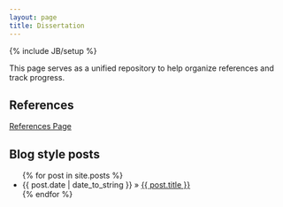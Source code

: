 ```yaml
---
layout: page
title: Dissertation
---
```

{% include JB/setup %}

This page serves as a unified repository to help organize references and track progress.

## References
[References Page](ref.html)
    
## Blog style posts
<ul class="posts">
  {% for post in site.posts %}
    <li><span>{{ post.date | date_to_string }}</span> &raquo; <a href="{{ BASE_PATH }}{{ post.url }}">{{ post.title }}</a></li>
  {% endfor %}
</ul>

